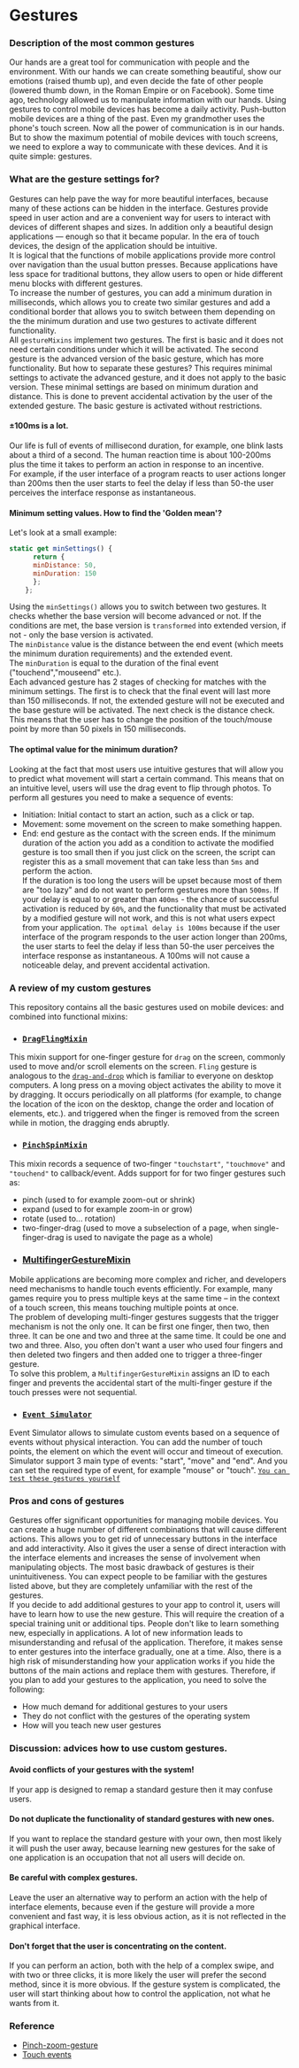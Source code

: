 # Gestures
### Description of the most common gestures
  Our hands are a great tool for communication with people and the environment. With our hands we can create something beautiful, 
show our emotions (raised thumb up), and even decide the fate of other people (lowered thumb down, in the Roman Empire or on Facebook).
Some time ago, technology allowed us to manipulate information with our hands. 
Using gestures to control mobile devices has become a daily activity. Push-button mobile devices are a thing of the past. Even my grandmother uses the phone's touch screen.
Now all the power of communication is in our hands. 
But to show the maximum potential of mobile devices with touch screens, we need to explore a way to communicate with these devices.
And it is quite simple: gestures.

### What are the gesture settings for?
Gestures can help pave the way for more beautiful interfaces, because many of these actions can be hidden in the interface. Gestures provide speed in user action and are a convenient way for users to interact with devices of different shapes and sizes.
In addition only a beautiful design applications — enough so that it became popular. In the era of touch devices, the design of the application should be intuitive. <br>
 It is logical that the functions of mobile applications provide more control over navigation than the usual button presses. Because applications have less space for traditional buttons, they allow users to open or hide different menu blocks with different gestures.<br>
 To increase the number of gestures, you can add a minimum duration in milliseconds, which allows you to create two similar gestures and add a conditional border that allows you to switch between them depending on the the minimum duration and use two gestures to activate different functionality. <br>
All `gestureMixins` implement two gestures. The first is basic and it does not need certain conditions under which it will be activated.  The second gesture is the advanced version of the basic gesture, which has more functionality. But how to separate these gestures? This requires minimal settings to activate the advanced gesture, and it does not apply to the basic version. These minimal settings are based on minimum duration and distance. This is done to prevent accidental activation by the user of the extended gesture. The basic gesture is activated without restrictions.
#### ±100ms is a lot.
Our life is full of events of millisecond duration, for example, one blink lasts about a third of a second. The human reaction time is about 100-200ms plus the time it takes to perform an action in response to an incentive. <br>
For example, if the user interface of a program reacts to user actions longer than 200ms then the user starts to feel the delay if less than 50-the user perceives the interface response as instantaneous.
#### Minimum setting values. How to find the 'Golden mean'?
Let's look at a small example:
```javascript
static get minSettings() {
      return {
      minDistance: 50,
      minDuration: 150
      };
    };

```
Using the `minSettings()` allows you to switch between two gestures. It checks whether the base version will become advanced or not. If the conditions are met, the base version is `transformed` into extended version, if not - only the base version is activated.<br>
The `minDistance` value is the distance between the end event (which meets the minimum duration requirements) and the extended event.<br>
The `minDuration` is equal to the duration of the final event ("touchend","mouseend" etc.). <br>
Each advanced gesture has 2 stages of checking for matches with the minimum settings. The first is to check that the final event will last more than 150 milliseconds. If not, the extended gesture will not be executed and the base gesture will be activated. The next check is the distance check. This means that the user has to change the position of the touch/mouse point by more than 50 pixels in 150 milliseconds.<br>
#### The optimal value for the minimum duration?
 Looking at the fact that most users use intuitive gestures that will allow you to predict what movement will start a certain command. This means that on an intuitive level, users will use the drag event to flip through photos. 
To perform all gestures you need to make a sequence of events: 
* Initiation: Initial contact to start an action, such as a click or tap.
* Movement: some movement on the screen to make something happen.
* End: end gesture as the contact with the screen ends.
If the minimum duration of the action you add as a condition to activate the modified gesture is too small then if you just click on the screen, the script can register this as a small movement that can take less than `5ms` and perform the action. <br>
If the duration is too long the users will be upset because most of them are "too lazy" and do not want to perform gestures more than `500ms`. If your delay is equal to or greater than `400ms` - the chance of successful activation is reduced by `60%`, and the functionality that must be activated by a modified gesture will not work, and this is not what users expect from your application. 
`The optimal delay is 100ms` because if the user interface of the program responds to the user action longer than 200ms, the user starts to feel the delay if less than 50-the user perceives the interface response as instantaneous. A 100ms will not cause a noticeable delay, and prevent accidental activation.


### A review of my custom gestures
This repository contains all the basic gestures used on mobile devices: and combined into functional mixins:
* ### [`DragFlingMixin`](https://github.com/Halochkin/Components/blob/master/Gestures/DragFlingMixin/README.md)
This mixin support for one-finger gesture for `drag` on the screen, commonly used to move and/or scroll elements on the screen.
`Fling` gesture is analogous to the [`drag-and-drop`](https://ru.wikipedia.org/wiki/Drag-and-drop) which is familiar to everyone on desktop computers. A long press on a moving object activates the ability to move it by dragging.
It occurs periodically on all platforms (for example, to change the location of the icon on the desktop, change the order and location of elements, etc.). and triggered when the finger is removed from the screen while in motion, the dragging ends abruptly.
* ### [`PinchSpinMixin`](https://github.com/Halochkin/Components/edit/master/Gestures/PinchGestureMixin/README.md) 
 This mixin records a sequence of two-finger `"touchstart"`, `"touchmove"` and `"touchend"` to callback/event.
Adds support for for two finger gestures such as:
  - pinch (used to for example zoom-out or shrink)<br>
  - expand (used to for example zoom-in or grow)<br>
  - rotate (used to... rotation)<br>
  - two-finger-drag (used to move a subselection of a page, when single-finger-drag is used to navigate the page as a whole)<br>
* ### [MultifingerGestureMixin](https://github.com/Halochkin/Components/tree/master/Gestures/MultiFingerGestureMixin)
Mobile applications are becoming more complex and richer, and developers need mechanisms to handle touch events efficiently. For example, many games require you to press multiple keys at the same time – in the context of a touch screen, this means touching multiple points at once. <br>
The problem of developing multi-finger gestures suggests that the trigger mechanism is not the only one. It can be first one finger, then two, then three. It can be one and two and three at the same time. It could be one and two and three. Also, you often don't want a user who used four fingers and then deleted two fingers and then added one to trigger a three-finger gesture. <br>
To solve this problem, a `MultifingerGestureMixin` assigns an ID to each finger and prevents the accidental start of the multi-finger gesture if the touch presses were not sequential.
 * ### [`Event Simulator`](https://github.com/Halochkin/Components/tree/master/Gestures/EventSimulator)
 Event Simulator allows to simulate custom events based on a sequence of events without physical interaction. You can add the number of touch points, the element on which the event will occur and timeout of execution.
 Simulator support 3 main type of events: "start", "move" and "end". And you can set the required type of event, for example "mouse" or "touch".
 [`You can test these gestures yourself`](https://rawgit.com/Halochkin/Components/master/Gestures/GesturesTest1.html)

### Pros and cons of gestures
Gestures offer significant opportunities for managing mobile devices. You can create a huge number of different combinations that will cause different actions. This allows you to get rid of unnecessary buttons in the interface and add interactivity. Also it gives the user a sense of direct interaction with the interface elements and increases the sense of involvement when manipulating objects.
The most basic drawback of gestures is their unintuitiveness. You can expect people to be familiar with the gestures listed above, but they are completely unfamiliar with the rest of the gestures.<br>
If you decide to add additional gestures to your app to control it, users will have to learn how to use the new gesture. This will require the creation of a special training unit or additional tips.
People don't like to learn something new, especially in applications. A lot of new information leads to misunderstanding and refusal of the application. Therefore, it makes sense to enter gestures into the interface gradually, one at a time.
Also, there is a high risk of misunderstanding how your application works if you hide the buttons of the main actions and replace them with gestures.
Therefore, if you plan to add your gestures to the application, you need to solve the following:
- How much demand for additional gestures to your users
- They do not conflict with the gestures of the operating system
- How will you teach new user gestures
### Discussion: advices how to use custom gestures.
#### Avoid conflicts of your gestures with the system!
If your app is designed to remap a standard gesture then it may confuse users.
#### Do not duplicate the functionality of standard gestures with new ones.
If you want to replace the standard gesture with your own, then most likely it will push the user away, because learning new gestures for the sake of one application is an occupation that not all users will decide on.
#### Be careful with complex gestures.
Leave the user an alternative way to perform an action with the help of interface elements, because even if the gesture will provide a more convenient and fast way, it is less obvious action, as it is not reflected in the graphical interface.
#### Don't forget that the user is concentrating on the content.
If you can perform an action, both with the help of a complex swipe, and with two or three clicks, it is more likely the user will prefer the second method, since it is more obvious. If the gesture system is complicated, the user will start thinking about how to control the application, not what he wants from it.

### Reference
* [Pinch-zoom-gesture](https://developer.mozilla.org/en-US/docs/Web/API/Pointer_events/Pinch_zoom_gestures)
* [Touch events](https://developer.mozilla.org/en-US/docs/Web/API/Touch_events)
